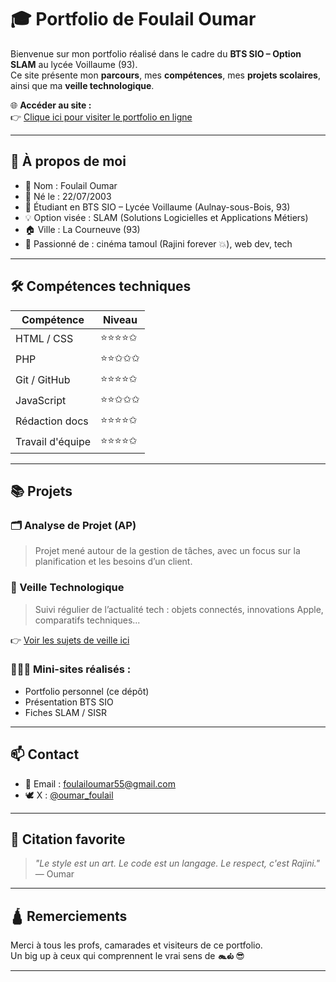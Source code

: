 # 🎓 Portfolio de Foulail Oumar

Bienvenue sur mon portfolio réalisé dans le cadre du **BTS SIO – Option SLAM** au lycée Voillaume (93).  
Ce site présente mon **parcours**, mes **compétences**, mes **projets scolaires**, ainsi que ma **veille technologique**.

🌐 **Accéder au site :**  
👉 [Clique ici pour visiter le portfolio en ligne](https://foulailoumar93.github.io/Portfolio-Version-1/)

---

## 👤 À propos de moi

- 📛 Nom : Foulail Oumar  
- 📆 Né le : 22/07/2003  
- 🏫 Étudiant en BTS SIO – Lycée Voillaume (Aulnay-sous-Bois, 93)  
- 💡 Option visée : SLAM (Solutions Logicielles et Applications Métiers)  
- 🏠 Ville : La Courneuve (93)  
- 🎥 Passionné de : cinéma tamoul (Rajini forever 💥), web dev, tech

---

## 🛠️ Compétences techniques

| Compétence     | Niveau       |
|----------------|--------------|
| HTML / CSS     | ⭐⭐⭐⭐✩       |
| PHP            | ⭐⭐✩✩✩       |
| Git / GitHub   | ⭐⭐⭐⭐✩       |
| JavaScript     | ⭐⭐✩✩✩       |
| Rédaction docs | ⭐⭐⭐⭐✩       |
| Travail d'équipe | ⭐⭐⭐⭐✩     |

---

## 📚 Projets

### 🗂️ Analyse de Projet (AP)
> Projet mené autour de la gestion de tâches, avec un focus sur la planification et les besoins d’un client.

### 🔎 Veille Technologique
> Suivi régulier de l’actualité tech : objets connectés, innovations Apple, comparatifs techniques...

👉 [Voir les sujets de veille ici](https://iphoneaddict.fr)

### 🧑🏾‍💻 Mini-sites réalisés :
- Portfolio personnel (ce dépôt)
- Présentation BTS SIO
- Fiches SLAM / SISR

---

## 📫 Contact

- 📧 Email : [foulailoumar55@gmail.com](mailto:foulailoumar55@gmail.com)
- 🕊️ X : [@oumar_foulail](https://x.com/oumar_foulail)

---

## 🧠 Citation favorite

> *"Le style est un art. Le code est un langage. Le respect, c'est Rajini."*  
> — Oumar

---

## 🛕 Remerciements

Merci à tous les profs, camarades et visiteurs de ce portfolio.  
Un big up à ceux qui comprennent le vrai sens de **கூல்** 😎

---

